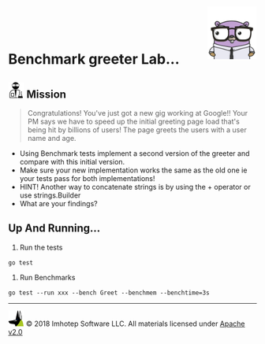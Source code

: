 <img src="../../assets/gophernand.png" align="right" width="100" height="auto"/>

<br/>
<br/>
<br/>

# Benchmark greeter Lab...

## <img src="../../assets/lab.png" width="auto" height="32"/> Mission

> Congratulations! You've just got a new gig working at Google!!
> Your PM says we have to speed up the initial greeting page load that's
> being hit by billions of users! The page greets the users with
> a user name and age.

* Using Benchmark tests implement a second version of the greeter and compare with this initial version.
* Make sure your new implementation works the same as the old one ie your tests pass for both implementations!
* HINT! Another way to concatenate strings is by using the + operator or use strings.Builder
* What are your findings?


## Up And Running...

1. Run the tests

```shell
go test
```

1. Run Benchmarks

```shell
go test --run xxx --bench Greet --benchmem --benchtime=3s
```

---
<img src="../../assets/imhotep_logo.png" width="32" height="auto"/> © 2018 Imhotep Software LLC.
All materials licensed under [Apache v2.0](http://www.apache.org/licenses/LICENSE-2.0)